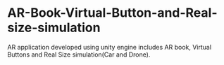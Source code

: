 # AR-Book-Virtual-Button-and-Real-size-simulation
AR application developed using unity engine includes AR book, Virtual Buttons and Real Size simulation(Car and Drone).

